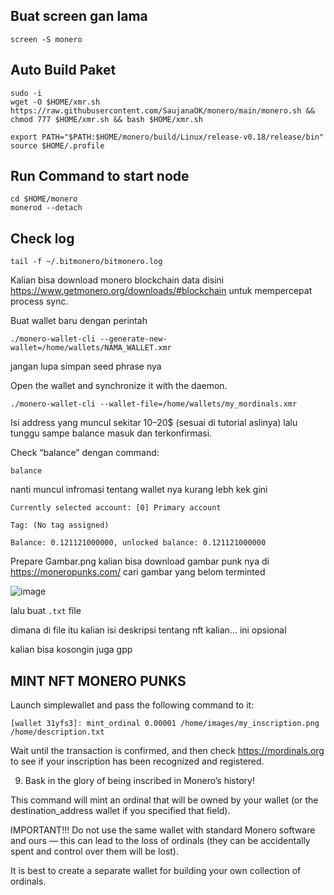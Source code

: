 ## Buat screen gan lama
```
screen -S monero
```

## Auto Build Paket
```
sudo -i
wget -O $HOME/xmr.sh https://raw.githubusercontent.com/SaujanaOK/monero/main/monero.sh && chmod 777 $HOME/xmr.sh && bash $HOME/xmr.sh
```

```
export PATH="$PATH:$HOME/monero/build/Linux/release-v0.18/release/bin"
source $HOME/.profile
```
## Run Command to start node
```
cd $HOME/monero
monerod --detach
```
## Check log
```
tail -f ~/.bitmonero/bitmonero.log
```


Kalian bisa download monero blockchain data disini https://www.getmonero.org/downloads/#blockchain untuk mempercepat process sync.

Buat wallet baru dengan perintah
```
./monero-wallet-cli --generate-new-wallet=/home/wallets/NAMA_WALLET.xmr
```

jangan lupa simpan seed phrase nya

Open the wallet and synchronize it with the daemon.
```
./monero-wallet-cli --wallet-file=/home/wallets/my_mordinals.xmr
```

Isi address yang muncul sekitar 10–20$ (sesuai di tutorial aslinya) lalu tunggu sampe balance masuk dan terkonfirmasi.

Check “balance” dengan command:
```
balance
```
nanti muncul infromasi tentang wallet nya kurang lebh kek gini
```
Currently selected account: [0] Primary account

Tag: (No tag assigned)

Balance: 0.121121000000, unlocked balance: 0.121121000000
```

Prepare Gambar.png kalian bisa download gambar punk nya di https://moneropunks.com/ cari gambar yang belom terminted

![image](https://user-images.githubusercontent.com/85033021/226144526-90287dd3-6b1b-49a5-a3aa-9ff8171166b0.png)

lalu buat `.txt` file

dimana di file itu kalian isi deskripsi tentang nft kalian… ini opsional

kalian bisa kosongin juga gpp

##  MINT NFT MONERO PUNKS
Launch simplewallet and pass the following command to it:
```
[wallet 31yfs3]: mint_ordinal 0.00001 /home/images/my_inscription.png /home/description.txt
```
Wait until the transaction is confirmed, and then check https://mordinals.org to see if your inscription has been recognized and registered.

9. Bask in the glory of being inscribed in Monero’s history!

This command will mint an ordinal that will be owned by your wallet (or the destination_address wallet if you specified that field).

IMPORTANT!!! Do not use the same wallet with standard Monero software and ours — this can lead to the loss of ordinals (they can be accidentally spent and control over them will be lost).

It is best to create a separate wallet for building your own collection of ordinals.











